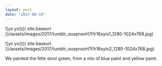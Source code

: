 ```yaml
---
layout: post
date: "2017-08-19"
---
```


![yo yo]({{ site.baseurl }}/assets/images/2017/tumblr_ouxpnxoH7t1r16syio1_1280-1024x768.jpg)

![yo yo]({{ site.baseurl }}/assets/images/2017/tumblr_ouxpnxoH7t1r16syio2_1280-1024x768.jpg)

We painted the little stool green, from a mix of blue paint and yellow paint.
